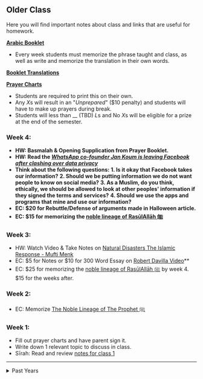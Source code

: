 ## Older Class
Here you will find important notes about class and links that are useful for homework. 

[**Arabic Booklet**](https://docs.google.com/document/d/1ytobjRGs8uK-O9xW1yqGiOJsly1gxuhGZsSK0El91KU/edit?usp=sharing)
- Every week students must memorize the phrase taught and class, as well as write and memorize the translation in their own words.

[**Booklet Translations**](https://docs.google.com/document/d/1ysXfgmkbDl2Qxi-9qAF0cWtt8Ucs8E9AveciSaWdFxs/edit?usp=sharing)

[**Prayer Charts**](https://docs.google.com/document/d/10r8J-O0p6TzG5Q4ko5ecl6XaQtnzPT-dc2YyPzZ4t1U/edit?usp=sharing)
- Students are required to print this on their own.
- Any *X*s will result in an "*Unprepared*" ($10 penalty) and students will have to make up prayers during break.
- Students will less than __ (TBD) *L*s and No *X*s will be eligible for a prize at the end of the semester.

### Week 4:
- **HW: Basmalah & Opening Supplication from Prayer Booklet.**
- **HW: Read the _[WhatsApp co-founder Jan Koum is leaving Facebook after clashing over data privacy](https://www.theverge.com/2018/4/30/17304792/whatsapp-jan-koum-facebook-data-privacy-encryption)_**
- **Think about the following questions:** 
    **1. Is it okay that Facebook takes our information?** 
    **2. Should we be putting information we do not want people to know on social media?**
    **3. As a Muslim, do you think, ethically, we should be allowed to look at other peoples' information if they signed the terms and services?**
    **4. Should we use the apps and programs that mine and use our information?**
- **EC: $20 for Rebuttle/Defense of arguments made in Halloween article.**
- **EC: $15 for memorizing the [noble lineage of RasūlAllāh ﷺ](https://docs.google.com/document/d/1jgTC9KYiErtroFH7_ks3oUeUad7kTeFG43VbAp0rbv4/edit?usp=sharing)**

### Week 3:
- HW: Watch Video & Take Notes on [Natural Disasters The Islamic Response - Mufti Menk](https://www.youtube.com/watch?v=0Ly2diWijes)
- EC: $5 for Notes or $10 for 300 Word Essay on [Robert Davilla Video](https://youtu.be/AWGXw9lpll4)**
- EC: $25 for memorizing the [noble lineage of RasūlAllāh ﷺ](https://docs.google.com/document/d/1jgTC9KYiErtroFH7_ks3oUeUad7kTeFG43VbAp0rbv4/edit?usp=sharing) by week 4. $15 for the weeks after.

### Week 2:
- EC: Memorize [The Noble Lineage of The Prophet ﷺ](https://docs.google.com/document/d/1jgTC9KYiErtroFH7_ks3oUeUad7kTeFG43VbAp0rbv4/edit?usp=sharing)

### Week 1:
- Fill out prayer charts and have parent sign it.
- Write down 1 relevant topic to discuss in class.
- Sīrah: Read and review [notes for class 1](https://docs.google.com/document/d/1OpDMNylQpj2bUupA1cbM13LdYGPWmFESFZ-B__xGLyU/edit?usp=sharing)

<hr/>
<details><summary>Past Years</summary>
    <a href="https://isocia.github.io/Older%20Class/2017-2018/2017-2018">2017-2018</a>
</details>
